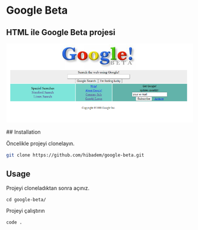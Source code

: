 # Google Beta
## HTML ile Google Beta projesi

<p align="center">
  <img src="picture.PNG" alt="google clone"/>
</p>
## Installation

Öncelikle projeyi clonelayın.

```bash
git clone https://github.com/hibadem/google-beta.git
```

## Usage

Projeyi cloneladıktan sonra açınız.

```linux
cd google-beta/
```

Projeyi çalıştırın

```linux
code .
```
